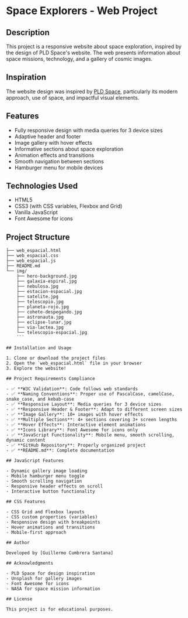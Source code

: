 # Space Explorers - Web Project

## Description

This project is a responsive website about space exploration, inspired by the design of PLD Space's website. The web presents information about space missions, technology, and a gallery of cosmic images.

## Inspiration

The website design was inspired by [PLD Space](https://www.pldspace.com/es/), particularly its modern approach, use of space, and impactful visual elements.

## Features

- Fully responsive design with media queries for 3 device sizes
- Adaptive header and footer
- Image gallery with hover effects
- Informative sections about space exploration
- Animation effects and transitions
- Smooth navigation between sections
- Hamburger menu for mobile devices

## Technologies Used

- HTML5
- CSS3 (with CSS variables, Flexbox and Grid)
- Vanilla JavaScript
- Font Awesome for icons

## Project Structure
```space-explorers/
├── web_espacial.html
├── web_espacial.css
├── web_espacial.js
├── README.md
└── img/
    ├── hero-background.jpg
    ├── galaxia-espiral.jpg
    ├── nebulosa.jpg
    ├── estacion-espacial.jpg
    ├── satelite.jpg
    ├── telescopio.jpg
    ├── planeta-rojo.jpg
    ├── cohete-despegando.jpg
    ├── astronauta.jpg
    ├── eclipse-lunar.jpg
    ├── via-lactea.jpg
    └── telescopio-espacial.jpg
    ```

## Installation and Usage

1. Clone or download the project files
2. Open the `web_espacial.html` file in your browser
3. Explore the website!

## Project Requirements Compliance

- ✅ **W3C Validation**: Code follows web standards
- ✅ **Naming Conventions**: Proper use of PascalCase, camelCase, snake_case, and kebab-case
- ✅ **Responsive Layout**: Media queries for 3 device sizes
- ✅ **Responsive Header & Footer**: Adapt to different screen sizes
- ✅ **Image Gallery**: 10+ images with hover effects
- ✅ **Multiple Sections**: 4+ sections covering 3+ screen lengths
- ✅ **Hover Effects**: Interactive element animations
- ✅ **Icons Library**: Font Awesome for icons only
- ✅ **JavaScript Functionality**: Mobile menu, smooth scrolling, dynamic content
- ✅ **GitHub Repository**: Properly organized project
- ✅ **README.md**: Complete documentation

## JavaScript Features

- Dynamic gallery image loading
- Mobile hamburger menu toggle
- Smooth scrolling navigation
- Responsive header effects on scroll
- Interactive button functionality

## CSS Features

- CSS Grid and Flexbox layouts
- CSS custom properties (variables)
- Responsive design with breakpoints
- Hover animations and transitions
- Mobile-first approach

## Author

Developed by [Guillermo Cumbrera Santana]

## Acknowledgments

- PLD Space for design inspiration
- Unsplash for gallery images
- Font Awesome for icons
- NASA for space mission information

## License

This project is for educational purposes.
